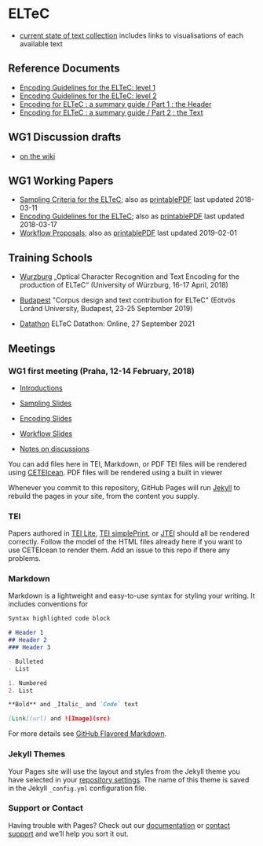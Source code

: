 

# ELTeC

- [current state of text collection](https://distantreading.github.io/ELTeC/index.html) includes links to visualisations of each available text

## Reference Documents

- [Encoding Guidelines for the ELTeC: level 1](https://distantreading.github.io/Schema/eltec-1.html)
- [Encoding Guidelines for the ELTeC: level 2](https://distantreading.github.io/Schema/eltec-2.html)
- [Encoding for ELTeC : a summary guide / Part 1 : the Header](https://distantreading.github.io/Training/Budapest/encodingGuide-1.html)
- [Encoding for ELTeC : a summary guide / Part 2 : the Text](https://distantreading.github.io/Training/Budapest/encodingGuide-2.html)


## WG1 Discussion drafts

- [on the wiki](https://github.com/distantreading/WG1/wiki)

## WG1 Working Papers

- [Sampling Criteria for the ELTeC](https://distantreading.github.io/sampling_proposal.html); also as [printablePDF](https://distantreading.github.io/sampling_proposal.pdf) last updated 2018-03-11
- [Encoding Guidelines for the ELTeC](https://distantreading.github.io/encoding_proposal.html); also as  [printablePDF](https://distantreading.github.io/encoding_proposal.pdf) last updated 2018-03-17
- [Workflow Proposals](https://distantreading.github.io/workflow_proposal.html); also as  [printablePDF](https://distantreading.github.io/workflow_proposal.pdf) last updated 2019-02-01


## Training Schools

- [Wurzburg](https://distantreading.github.io/Training/training.html) 
 „Optical Character Recognition and Text Encoding for the production of ELTeC“ (University of Würzburg, 16-17 April, 2018)

- [Budapest](https://distantreading.github.io/Training/Budapest/) "Corpus design and text contribution for ELTeC" (Eötvös Loránd University, Budapest, 23-25 September 2019)
- [Datathon](https://github.com/distantreading/2021-09-datathon)
ELTeC Datathon: Online, 27 September 2021
## Meetings

### WG1 first meeting (Praha, 12-14 February, 2018)

- [Introductions](https://distantreading.github.io/introduction_slides.pdf)
- [Sampling Slides](https://distantreading.github.io/sampling_slides.pdf) 
- [Encoding Slides](https://distantreading.github.io/encoding_slides.html) 
- [Workflow Slides](https://distantreading.github.io/workflow_slides.pdf) 

- [Notes on discussions](https://distantreading.github.io/framapad.md)

You can add files here in TEI, Markdown, or PDF
TEI files will be rendered using [CETEIcean](https://github.com/TEIC/CETEIcean). 
PDF files will be rendered using a built in viewer

Whenever you commit to this repository, GitHub Pages will run [Jekyll](https://jekyllrb.com/) to rebuild the pages in your site, from the content you supply.

### TEI 

Papers authored in [TEI Lite](http://www.tei-c.org/release/doc/tei-p5-exemplars/pdf/tei_lite.doc.pdf),
[TEI simplePrint](https://github.com/TEIC/TEI/blob/dev/P5/Exemplars/tei_simplePrint.odd), or [JTEI](https://www.oxygenxml.com/doc/versions/19.1/ug-developer/topics/author-jtei-doc-type.html) should all be rendered correctly. Follow the model of the HTML files already here if you want to use CETEIcean to render them. Add an issue to this repo if there any problems.

### Markdown

Markdown is a lightweight and easy-to-use syntax for styling your writing. It includes conventions for

```markdown
Syntax highlighted code block

# Header 1
## Header 2
### Header 3

- Bulleted
- List

1. Numbered
2. List

**Bold** and _Italic_ and `Code` text

[Link](url) and ![Image](src)
```

For more details see [GitHub Flavored Markdown](https://guides.github.com/features/mastering-markdown/).

### Jekyll Themes

Your Pages site will use the layout and styles from the Jekyll theme you have selected in your [repository settings](https://github.com/distantreading/papers.github.io/settings). The name of this theme is saved in the Jekyll `_config.yml` configuration file.

### Support or Contact

Having trouble with Pages? Check out our [documentation](https://help.github.com/categories/github-pages-basics/) or [contact support](https://github.com/contact) and we’ll help you sort it out.
